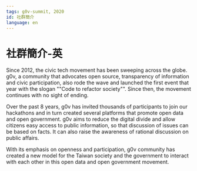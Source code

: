 ```yaml
---
tags: g0v-summit, 2020
id: 社群簡介
language: en
---
```

# 社群簡介-英

Since 2012, the civic tech movement has been sweeping across the globe. g0v, a community that advocates open source, transparency of information and civic participation, also rode the wave and launched the first event that year with the slogan ""Code to refactor society"". Since then, the movement continues with no sight of ending.

Over the past 8 years, g0v has invited thousands of participants to join our hackathons and in turn created several platforms that promote open data and open government. g0v aims to reduce the digital divide and allow citizens easy access to public information, so that discussion of issues can be based on facts. It can also raise the awareness of rational discussion on public affairs.

With its emphasis on openness and participation, g0v community has created a new model for the Taiwan society and the government to interact with each other in this open data and open government movement.
